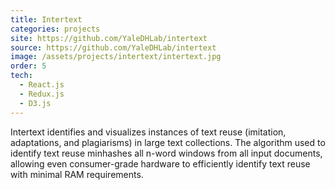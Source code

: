 ```yaml
---
title: Intertext
categories: projects
site: https://github.com/YaleDHLab/intertext
source: https://github.com/YaleDHLab/intertext
image: /assets/projects/intertext/intertext.jpg
order: 5
tech:
  - React.js
  - Redux.js
  - D3.js
---
```


Intertext identifies and visualizes instances of text reuse (imitation, adaptations, and plagiarisms) in large text collections. The algorithm used to identify text reuse minhashes all n-word windows from all input documents, allowing even consumer-grade hardware to efficiently identify text reuse with minimal RAM requirements.
